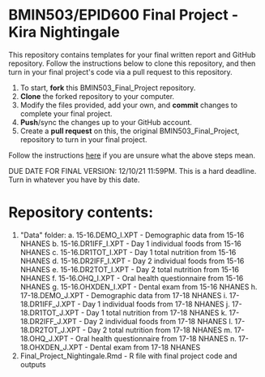 # BMIN503/EPID600 Final Project - Kira Nightingale

This repository contains templates for your final written report and GitHub repository. Follow the instructions below to clone this repository, and then turn in your final project's code via a pull request to this repository.


1. To start, **fork** this BMIN503_Final_Project repository.
1. **Clone** the forked repository to your computer.
1. Modify the files provided, add your own, and **commit** changes to complete your final project.
1. **Push**/sync the changes up to your GitHub account.
1. Create a **pull request** on this, the original BMIN503_Final_Project, repository to turn in your final project.


Follow the instructions [here][forking] if you are unsure what the above steps mean.

DUE DATE FOR FINAL VERSION: 12/10/21 11:59PM. This is a hard deadline. Turn in whatever you have by this date.


<!-- Links -->
[forking]: https://guides.github.com/activities/forking/


# Repository contents:
1. "Data" folder:
  a. 15-16.DEMO_I.XPT - Demographic data from 15-16 NHANES
  b. 15-16.DR1IFF_I.XPT - Day 1 individual foods from 15-16 NHANES
  c. 15-16.DR1TOT_I.XPT - Day 1 total nutrition from 15-16 NHANES
  d. 15-16.DR2IFF_I.XPT - Day 2 individual foods from 15-16 NHANES
  e. 15-16.DR2TOT_I.XPT - Day 2 total nutrition from 15-16 NHANES
  f. 15-16.OHQ_I.XPT - Oral health questionnaire from 15-16 NHANES
  g. 15-16.OHXDEN_I.XPT - Dental exam from 15-16 NHANES
  h. 17-18.DEMO_J.XPT - Demographic data from 17-18 NHANES
  i. 17-18.DR1IFF_J.XPT - Day 1 individual foods from 17-18 NHANES
  j. 17-18.DR1TOT_J.XPT - Day 1 total nutrition from 17-18 NHANES
  k. 17-18.DR2IFF_J.XPT - Day 2 individual foods from 17-18 NHANES
  l. 17-18.DR2TOT_J.XPT - Day 2 total nutrition from 17-18 NHANES
  m. 17-18.OHQ_J.XPT - Oral health questionnaire from 17-18 NHANES
  n. 17-18.OHXDEN_J.XPT - Dental exam from 17-18 NHANES
2. Final_Project_Nightingale.Rmd - R file with final project code and outputs

